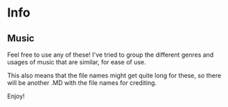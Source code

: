 # Info
## Music

Feel free to use any of these! I've tried to group the different genres and usages of music that are similar, for ease of use.

This also means that the file names might get quite long for these, so there will be another .MD with the file names for crediting.

Enjoy!
